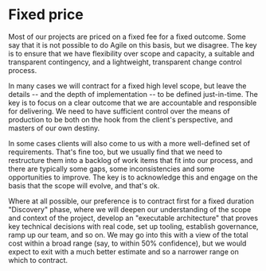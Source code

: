 # Fixed price

Most of our projects are priced on a fixed fee for a fixed outcome. Some say that it is not possible to do Agile on this basis, but we disagree. The key is to ensure that we have flexibility over scope and capacity, a suitable and transparent contingency, and a lightweight, transparent change control process.

In many cases we will contract for a fixed high level scope, but leave the details -- and the depth of implementation -- to be defined just-in-time. The key is to focus on a clear outcome that we are accountable and responsible for delivering. We need to have sufficient control over the means of production to be both on the hook from the client's perspective, and masters of our own destiny.

In some cases clients will also come to us with a more well-defined set of requirements. That's fine too, but we usually find that we need to restructure them into a backlog of work items that fit into our process, and there are typically some gaps, some inconsistencies and some opportunities to improve. The key is to acknowledge this and engage on the basis that the scope will evolve, and that's ok.

Where at all possible, our preference is to contract first for a fixed duration "Discovery" phase, where we will deepen our understanding of the scope and context of the project, develop an "executable architecture" that proves key technical decisions with real code, set up tooling, establish governance, ramp up our team, and so on. We may go into this with a view of the total cost within a broad range (say, to within 50% confidence), but we would expect to exit with a much better estimate and so a narrower range on which to contract.
